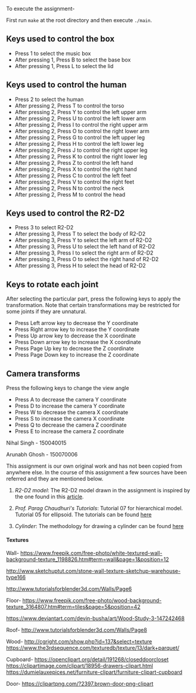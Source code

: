 To execute the assignment-

First run `make` at the root directory and then execute `./main`.

## Keys used to control the box
- Press 1 to select the music box
- After pressing 1, Press B to select the base box
- After pressing 1, Press L to select the lid

## Keys used to control the human
- Press 2 to select the human
- After pressing 2, Press T to control the torso
- After pressing 2, Press Y to control the left upper arm
- After pressing 2, Press U to control the left lower arm
- After pressing 2, Press I to control the right upper arm
- After pressing 2, Press O to control the right lower arm
- After pressing 2, Press G to control the left upper leg
- After pressing 2, Press H to control the left lower leg
- After pressing 2, Press J to control the right upper leg
- After pressing 2, Press K to control the right lower leg
- After pressing 2, Press Z to control the left hand
- After pressing 2, Press X to control the right hand
- After pressing 2, Press C to control the left feet
- After pressing 2, Press V to control the right feet
- After pressing 2, Press N to control the neck
- After pressing 2, Press M to control the head

## Keys used to control the R2-D2
- Press 3 to select R2-D2
- After pressing 3, Press T to select the body of R2-D2
- After pressing 3, Press Y to select the left arm of R2-D2
- After pressing 3, Press U to select the left hand of R2-D2
- After pressing 3, Press I to select the right arm of R2-D2
- After pressing 3, Press O to select the right hand of R2-D2
- After pressing 3, Press H to select the head of R2-D2

## Keys to rotate each joint
After selecting the particular part, press the following keys to apply the transformation. Note that certain transformations may be restricted for some joints if they are unnatural.

- Press Left arrow key to decrease the Y coordinate
- Press Right arrow key to increase the Y coordinate
- Press Up arrow key to decrease the X coordinate
- Press Down arrow key to increase the X coordinate
- Press Page Up key to decrease the Z coordinate
- Press Page Down key to increase the Z coordinate

## Camera transforms
Press the following keys to change the view angle
- Press A to decrease the camera Y coordinate
- Press D to increase the camera Y coordinate
- Press W to decrease the camera X coordinate
- Press S to increase the camera X coordinate
- Press Q to decrease the camera Z coordinate
- Press E to increase the camera Z coordinate

Nihal Singh - 150040015 

Arunabh Ghosh - 150070006

This assignment is our own original work and has not been copied from anywhere else. In the course of this assignment a few sources have been referred and they are mentioned below. 

1. _R2-D2 model_: The R2-D2 model drawn in the assignment is inspired by the one found in this [article](\href{http://starwars.wikia.com/wiki/R2-D2).

2. _Prof. Parag Chaudhuri's Tutorials_: Tutorial 07 for hierarchical model. Tutorial 05 for ellipsoid. The tutorials can be found [here](https://github.com/paragchaudhuri/cs475-tutorials) 

3. _Cylinder_: The methodology for drawing a cylinder can be found [here](https://www.gamedev.net/forums/topic/359467-draw-cylinder-with-triangle-strips/)


#### Textures
Wall-
https://www.freepik.com/free-photo/white-textured-wall-background-texture_1198826.htm#term=wall&page=1&position=12

http://www.sketchuptut.com/stone-wall-texture-sketchup-warehouse-type166

http://www.tutorialsforblender3d.com/Walls/Page6

Floor-
https://www.freepik.com/free-photo/wood-background-texture_3164807.htm#term=tiles&page=5&position=42

https://www.deviantart.com/devin-busha/art/Wood-Study-3-147242468

Roof-
http://www.tutorialsforblender3d.com/Walls/Page8

Wood-
http://cgright.com/show.php?id=137&select=texture
https://www.the3rdsequence.com/texturedb/texture/13/dark+parquet/

Cupboard-
https://openclipart.org/detail/191268/closeddoorcloset
https://clipartimage.com/clipart/18956-drawers-clipart.html
https://dumielauxepices.net/furniture-clipart/furniture-clipart-cupboard

Door-
https://clipartpng.com/?2397,brown-door-png-clipart